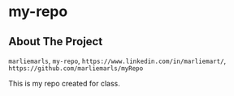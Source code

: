 # my-repo

## About The Project
 `marliemarls`, `my-repo`, `https://www.linkedin.com/in/marliemart/`, `https://github.com/marliemarls/myRepo`

This is my repo created for class.